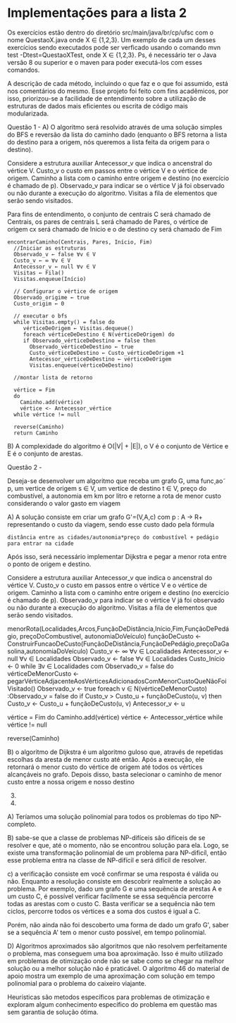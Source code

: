 # Implementações para a lista 2

Os exercícios estão dentro do diretório src/main/java/br/cp/ufsc com o nome QuestaoX.java onde X ∈ {1,2,3}.
Um exemplo de cada um desses exercícios sendo executados pode ser verficado usando o comando mvn test -Dtest=QuestaoXTest, onde X ∈ {1,2,3}. Ps, é necessário ter o Java versão 8 ou superior e o maven para poder executá-los com esses comandos.

A descrição de cada método, incluindo o que faz e o que foi assumido, está nos comentários do mesmo. Esse projeto foi feito com fins acadêmicos, por isso, priorizou-se a facilidade de entendimento sobre a utilização de estruturas de dados mais eficientes ou escrita de código mais modularizada.

Questão 1 -
A)
O algoritmo será resolvido através de uma solução simples do BFS e reversão da lista do caminho dado (enquanto o BFS retorna a lista do destino para a origem, nós queremos a lista feita da origem para o destino).

Considere a estrutura auxiliar Antecessor_v que indica o ancenstral do vértice V. Custo_v o custo em passos entre o vértice V e o vértice de origem. Caminho a lista com o caminho entre origem e destino (no exercício é chamado de p). Observado_v para indicar se o vértice V já foi observado ou não durante a execução do algoritmo. Visitas a fila de elementos que serão sendo visitados.

Para fins de entendimento, o conjunto de centrais C será chamado de Centrais, os pares de centrais L será chamado de Pares, o vértice de origem cx será chamado de Inicio e o de destino cy será chamado de Fim

```
encontrarCaminho(Centrais, Pares, Início, Fim)
  //Iniciar as estruturas
  Observado_v ← false ∀v ∈ V
  Custo_v ← ∞ ∀v ∈ V
  Antecessor_v ← null ∀v ∈ V
  Visitas ← Fila()
  Visitas.enqueue(Início)

  // Configurar o vértice de origem
  Observado_origime ← true
  Custo_origim ← 0

  // executar o bfs
  while Visitas.empty() = false do
     vérticeDeOrigem ← Visitas.dequeue()
     foreach vérticeDeDestino ∈ N(vérticeDeOrigem) do
     if Observado_vérticeDeDestino = false then
       Observado_vérticeDeDestino ← true
       Custo_vérticeDeDestino ← Custo_vérticeDeOrigem +1
       Antecessor_vérticeDeDestino ← vérticeDeOrigem
       Visitas.enqueue(vérticeDeDestino)

  //montar lista de retorno
  
  vértice = Fim
  do
    Caminho.add(vértice)
    vértice <- Antecessor_vértice
  while vértice != null

  reverse(Caminho)
  return Caminho

```

B) A complexidade do algoritmo é O(|V| + |E|), o V é o conjunto de Vértice e E é o conjunto de arestas.

Questão 2 - 

Deseja-se desenvolver um algoritmo que receba um grafo G, uma func¸ao˜ p, um vertice de origem s ∈ V, um vertice de destino t ∈ V, preço do combustível, a autonomia em km por litro e retorne a rota de menor custo considerando o valor gasto em viagem

A) 
A solução consiste em criar um grafo G'=(V,A,c) com p : A → R+ representando o custo da viagem, sendo esse custo dado pela fórmula

```
distância entre as cidades/autonomia*preço do combustível + pedágio para entrar na cidade
```

Após isso, será necessário implementar Dijkstra e pegar a menor rota entre o ponto de origem e destino. 

Considere a estrutura auxiliar Antecessor_v que indica o ancenstral do vértice V. Custo_v o custo em passos entre o vértice V e o vértice de origem. Caminho a lista com o caminho entre origem e destino (no exercício é chamado de p). Observado_v para indicar se o vértice V já foi observado ou não durante a execução do algoritmo. Visitas a fila de elementos que serão sendo visitados.

menorRota(Localidades,Arcos,FunçãoDeDistância,Início,Fim,FunçãoDePedágio, preçoDoCombustivel, autonomiaDoVeículo)
  funçãoDeCusto <- ConstruirFuncaoDeCusto(FunçãoDeDistância,FunçãoDePedágio,preçoDaGasolina,autonomiaDoVeículo)
  Custo_v ← ∞ ∀v ∈ Localidades
  Antecessor_v ← null ∀v ∈ Localidades
  Observado_v ← false ∀v ∈ Localidades
  Custo_Início ← 0
  while ∃v ∈ Localidades com Observado_v = false do
    vérticeDeMenorCusto ← pegarVérticeAdjacenteAosVérticesAdicionadosComMenorCustoQueNãoFoiVisitado()
    Observado_v ← true
    foreach v ∈ N(vérticeDeMenorCusto) :Observado_v = false do
      if Custo_v > Custo_u + funçãoDeCusto(u, v) then
        Custo_v ← Custo_u + funçãoDeCusto(u, v)
        Antecessor_v ← u
  
  vértice = Fim
  do
    Caminho.add(vértice)
    vértice <- Antecessor_vértice
  while vértice != null

  reverse(Caminho)

B) o algoritmo de Dijkstra é um algoritmo guloso que, através de repetidas escolhas da aresta de menor custo até então. Após a execução, ele retornará o menor custo do vértice de origem até todos os vértices alcançáveis no grafo. Depois disso, basta selecionar o caminho de menor custo entre a nossa origem e nosso destino


3) 


4)

A) Teríamos uma solução polinomial para todos os problemas do tipo NP-completo.

B) sabe-se que a classe de problemas NP-difíceis são difíceis de se resolver e que, até o momento, não se encontrou solução para ela.
Logo, se existe uma transformação polinomial de um problema para NP-dificíl, então esse problema entra na classe de NP-difícil  e será difícil de resolver.

c) a verificação consiste em você confirmar se uma resposta é válida ou não. Enquanto a resolução consiste em descobrir realmente a solução ao problema.
Por exemplo, dado um grafo G e uma sequência de arestas A e um custo C, é possível verificar facilmente se essa sequência percorre todas as arestas com o custo C. 
Basta verificar se a sequência não tem ciclos, percorre todos os vértices e a soma dos custos é igual a C.

Porém, não ainda não foi descoberto uma forma de dado um grafo G', saber se a sequência A' tem o menor custo possível, em tempo polinomial.

D) Algoritmos aproximados são algoritmos que não resolvem perfeitamente o problema, mas conseguem uma boa aproximação. Isso é muito utilizado em problemas de otimização onde não se sabe como se chegar na melhor solução ou a melhor solução não é praticável. O algoritmo 46 do material de apoio mostra um exemplo de uma aproximação com solução em tempo polinomial para o problema do caixeiro viajante.

Heurísticas são metodos específicos para problemas de otimização e exploram algum conhecimento específico do problema em questão mas sem garantia de solução ótima.